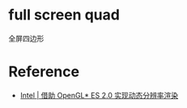 # full screen quad
全屏四边形

# Reference
- [Intel | 借助 OpenGL* ES 2.0 实现动态分辨率渲染](https://software.intel.com/zh-cn/articles/dynamic-resolution-rendering-on-opengl-es-2)